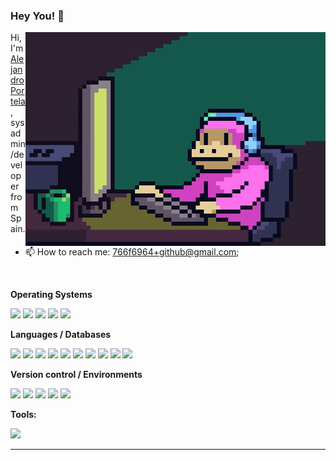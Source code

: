 ### Hey You! 📢

<!--
**aportela/aportela** is a ✨ _special_ ✨ repository because its `README.md` (this file) appears on your GitHub profile.

Here are some ideas to get you started:

- 🔭 I’m currently working on ...
- 🌱 I’m currently learning ...
- 👯 I’m looking to collaborate on ...
- 🤔 I’m looking for help with ...
- 💬 Ask me about ...
- 📫 How to reach me: ...
- 😄 Pronouns: ...
- ⚡ Fun fact: ...
-->

<!-- IMG credits: https://giphy.com/gifs/Smolverse-smol-smolverse-swol-JqmupuTVZYaQX5s094 -->
<img align="right" _height="171" _width="240" alt="Happy Pixel GIF by SMOL" src="img/happy_pixel_by_smol.gif" />

Hi, I'm [Alejandro Portela](https://aportela.github.io//), sysadmin/developer from Spain.

- 📫 How to reach me: [766f6964+github@gmail.com](mailto:766f6964+github@gmail.com);

<br>

**Operating Systems**

<p>
    <img src="https://img.shields.io/badge/Linux-grey.svg?style=flat-square&logo=Linux&logoColor=white">
    <img src="https://img.shields.io/badge/Debian-A81D33.svg?style=flat-square&logo=Debian&logoColor=white">
    <img src="https://img.shields.io/badge/FreeBSD-AB2B28.svg?style=flat-square&logo=FreeBSD&logoColor=white">
    <img src="https://img.shields.io/badge/OPNSense-D94F00.svg?style=flat-square&logo=OPNSense&logoColor=white">
    <img src="https://img.shields.io/badge/Windows-0078D4.svg?style=flat-square&logo=Windows&logoColor=white">
</p>

**Languages / Databases**

<p>
    <img src="https://img.shields.io/badge/PHP-777BB4.svg?style=flat-square&logo=PHP&logoColor=white">
    <img src="https://img.shields.io/badge/HTML5-E34F26.svg?style=flat-square&logo=HTML5&logoColor=white">
    <img src="https://img.shields.io/badge/CSS3-1572B6.svg?style=flat-square&logo=CSS3&logoColor=white">
    <img src="https://img.shields.io/badge/JavaScript-F7DF1E.svg?style=flat-square&logo=JavaScript&logoColor=black">
    <img src="https://img.shields.io/badge/.NET-512BD4.svg?style=flat-square&logo=dotnet&logoColor=white">
    <img src="https://img.shields.io/badge/MySQL-4479A1.svg?style=flat-square&logo=MySQL&logoColor=white">
    <img src="https://img.shields.io/badge/MariaDB-003545.svg?style=flat-square&logo=MariaDB&logoColor=white
    ">
    <img src="https://img.shields.io/badge/PostgreSQL-4169E1.svg?style=flat-square&logo=PostgreSQL&logoColor=white">
    <img src="https://img.shields.io/badge/SQLite-003B57.svg?style=flat-square&logo=SQLite&logoColor=white">
    <img src="https://img.shields.io/badge/Microsoft%20SQL%20Server-CC2927.svg?style=flat-square&logo=Microsoft-SQL-Server&logoColor=white">
</p>

**Version control / Environments**

<p>
    <img src="https://img.shields.io/badge/Git-F05032.svg?style=flat-square&logo=Git&logoColor=white">
    <img src="https://img.shields.io/badge/Subversion-809CC9.svg?style=flat-square&logo=Subversion&logoColor=white">
    <img src="https://img.shields.io/badge/GitHub-181717.svg?style=flat-square&logo=GitHub&logoColor=white">
    <img src="https://img.shields.io/badge/Gitea-609926.svg?style=flat-square&logo=Gitea&logoColor=white">
    <img src="https://img.shields.io/badge/Amazon%20AWS-232F3E.svg?style=flat-square&logo=Amazon-AWS&logoColor=white">
</p>

**Tools:**

<p>
    <img src="https://img.shields.io/badge/Visual%20Studio%20Code-007ACC.svg?style=flat-square&logo=Visual-Studio-Code&logoColor=white">
</p>

---
